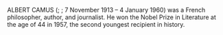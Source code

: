 ALBERT CAMUS (; ; 7 November 1913 – 4 January 1960) was a French philosopher, author, and journalist. He won the Nobel Prize in Literature at the age of 44 in 1957, the second youngest recipient in history.
